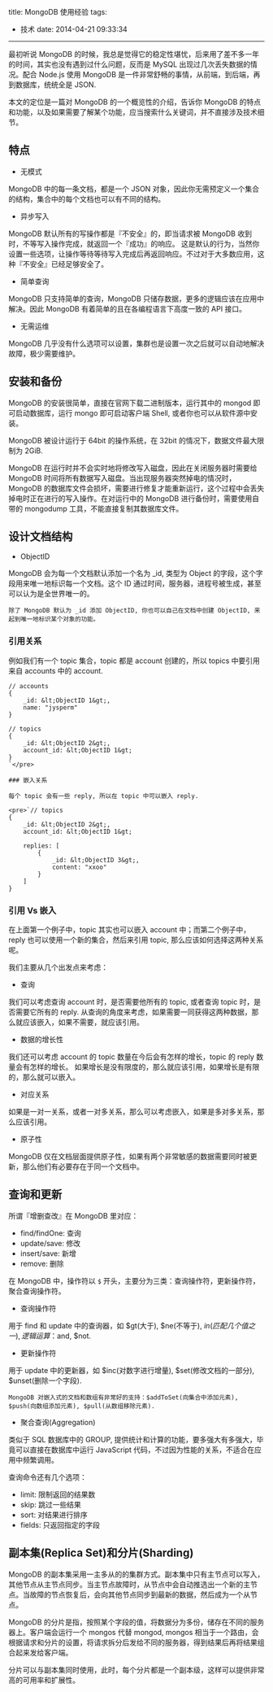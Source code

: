 title: MongoDB 使用经验
tags:
  - 技术
date: 2014-04-21 09:33:34
---

最初听说 MongoDB 的时候，我总是觉得它的稳定性堪忧，后来用了差不多一年的时间，其实也没有遇到过什么问题，反而是 MySQL 出现过几次丢失数据的情况。配合 Node.js 使用 MongoDB 是一件非常舒畅的事情，从前端，到后端，再到数据库，统统全是 JSON.

本文的定位是一篇对 MongoDB 的一个概览性的介绍，告诉你 MongoDB 的特点和功能，以及如果需要了解某个功能，应当搜索什么关键词，并不直接涉及技术细节。

## 特点

*   无模式

MongoDB 中的每一条文档，都是一个 JSON 对象，因此你无需预定义一个集合的结构，集合中的每个文档也可以有不同的结构。

*   异步写入

MongoDB 默认所有的写操作都是『不安全』的，即当请求被 MongoDB 收到时，不等写入操作完成，就返回一个『成功』的响应。
这是默认的行为，当然你设置一些选项，让操作等待等待写入完成后再返回响应。不过对于大多数应用，这种『不安全』已经足够安全了。

*   简单查询

MongoDB 只支持简单的查询，MongoDB 只储存数据，更多的逻辑应该在应用中解决。因此 MongoDB 有着简单的且在各编程语言下高度一致的 API 接口。

*   无需运维

MongoDB 几乎没有什么选项可以设置，集群也是设置一次之后就可以自动地解决故障，极少需要维护。

## 安装和备份

MongoDB 的安装很简单，直接在官网下载二进制版本，运行其中的 mongod 即可启动数据库，运行 mongo 即可启动客户端 Shell, 或者你也可以从软件源中安装。

MongoDB 被设计运行于 64bit 的操作系统，在 32bit 的情况下，数据文件最大限制为 2GiB.

MongoDB 在运行时并不会实时地将修改写入磁盘，因此在关闭服务器时需要给 MongoDB 时间将所有数据写入磁盘。当出现服务器突然掉电的情况时，MongoDB 的数据库文件会损坏，需要进行修复才能重新运行，这个过程中会丢失掉电时正在进行的写入操作。在对运行中的 MongoDB 进行备份时，需要使用自带的 mongodump 工具，不能直接复制其数据库文件。

## 设计文档结构

*   ObjectID

MongoDB 会为每一个文档默认添加一个名为 _id, 类型为 Object 的字段，这个字段用来唯一地标识每一个文档。这个 ID 通过时间，服务器，进程号被生成，甚至可以认为是全世界唯一的。

    除了 MongoDB 默认为 _id 添加 ObjectID, 你也可以自己在文档中创建 ObjectID, 来起到唯一地标识某个对象的功能。

### 引用关系

例如我们有一个 topic 集合，topic 都是 account 创建的，所以 topics 中要引用来自 accounts 中的 account.

    // accounts
    {
        _id: &lt;ObjectID 1&gt;,
        name: "jysperm"
    }

    // topics
    {
        _id: &lt;ObjectID 2&gt;,
        account_id: &lt;ObjectID 1&gt;
    }
    `</pre>

    ### 嵌入关系

    每个 topic 会有一些 reply, 所以在 topic 中可以嵌入 reply.

    <pre>`// topics
    {
        _id: &lt;ObjectID 2&gt;,
        account_id: &lt;ObjectID 1&gt;

        replies: [
            {
                _id: &lt;ObjectID 3&gt;,
                content: "xxoo"
            }
        ]
    }

### 引用 Vs 嵌入

在上面第一个例子中，topic 其实也可以嵌入 account 中；而第二个例子中，reply 也可以使用一个新的集合，然后来引用 topic, 那么应该如何选择这两种关系呢。

我们主要从几个出发点来考虑：

*   查询

我们可以考虑查询 account 时，是否需要他所有的 topic, 或者查询 topic 时，是否需要它所有的 reply.
从查询的角度来考虑，如果需要一同获得这两种数据，那么就应该嵌入，如果不需要，就应该引用。

*   数据的增长性

我们还可以考虑 account 的 topic 数量在今后会有怎样的增长，topic 的 reply 数量会有怎样的增长。
如果增长是没有限度的，那么就应该引用，如果增长是有限的，那么就可以嵌入。

*   对应关系

如果是一对一关系，或者一对多关系，那么可以考虑嵌入，如果是多对多关系，那么应该引用。

*   原子性

MongoDB 仅在文档层面提供原子性，如果有两个非常敏感的数据需要同时被更新，那么他们有必要存在于同一个文档中。

## 查询和更新

所谓『增删查改』在 MongoDB 里对应：

*   find/findOne: 查询
*   update/save: 修改
*   insert/save: 新增
*   remove: 删除

在 MongoDB 中，操作符以 `$` 开头，主要分为三类：查询操作符，更新操作符，聚合查询操作符。

*   查询操作符

用于 find 和 update 中的查询器，如 $gt(大于), $ne(不等于), $in(匹配几个值之一), 逻辑运算：$and, $not.

*   更新操作符

用于 update 中的更新器，如 $inc(对数字进行增量), $set(修改文档的一部分), $unset(删除一个字段).

    MongoDB 对嵌入式的文档和数组有非常好的支持：$addToSet(向集合中添加元素), $push(向数组添加元素), $pull(从数组移除元素).

*   聚合查询(Aggregation)

类似于 SQL 数据库中的 GROUP, 提供统计和计算的功能，要多强大有多强大，毕竟可以直接在数据库中运行 JavaScript 代码，不过因为性能的关系，不适合在应用中频繁调用。

查询命令还有几个选项：

*   limit: 限制返回的结果数
*   skip: 跳过一些结果
*   sort: 对结果进行排序
*   fields: 只返回指定的字段

## 副本集(Replica Set)和分片(Sharding)

MongoDB 的副本集采用一主多从的的集群方式。副本集中只有主节点可以写入，其他节点从主节点同步。当主节点故障时，从节点中会自动推选出一个新的主节点。当故障的节点恢复后，会向其他节点同步到最新的数据，然后成为一个从节点。

MongoDB 的分片是指，按照某个字段的值，将数据分为多份，储存在不同的服务器上。客户端会运行一个 mongos 代替 mongod, mongos 相当于一个路由，会根据请求和分片的设置，将请求拆分后发给不同的服务器，得到结果后再将结果组合起来发给客户端。

分片可以与副本集同时使用，此时，每个分片都是一个副本级，这样可以提供非常高的可用率和扩展性。